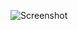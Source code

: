 ![Screenshot](https://raw.githubusercontent.com/Cryakl/Ultimate-RAT-Collection/refs/heads/main/IndSocketRat/IndSocket%20RAT%20v1.4/Screenshot.png)
